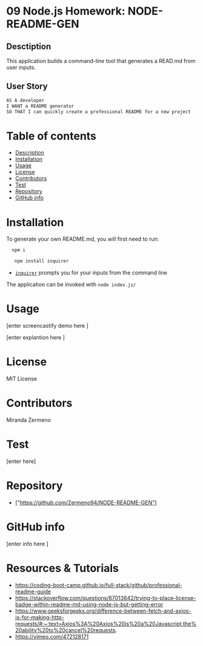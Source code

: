 # 09 Node.js Homework: NODE-README-GEN

## Desctiption

This application builds a command-line tool that generates a READ.md from user inputs.


## User Story

```md
AS A developer
I WANT a README generator
SO THAT I can quickly create a professional README for a new project
```

Table of contents
=================

   * [Description](#Description)
   * [Installation](#Installation)
   * [Usage](#Usage)
   * [License](#License)
   * [Contributors](#Contributors)
   * [Test](#Test)
   * [Repository](#Repository)
   * [GitHub info](#GitHub)


Installation 
==============
To generate your own README.md, you will first need to run: 

```bash
  npm i
``` 
```bash
   npm install inquirer
```
* [`inquirer`](https://www.npmjs.com/package/inquirer) prompts you for your inputs from the command line

The application can be invoked with `node index.js/` 

Usage
==============

[enter screencastify demo here ]

[enter explantion here ]

License 
==============

MIT License 

Contributors 
==============

Miranda Zermeno

Test
==============

[enter here]

Repository
==============

* ["https://github.com/Zermeno94/NODE-README-GEN"]


GitHub info
==============

[enter info here ]

Resources & Tutorials
======================

* https://coding-boot-camp.github.io/full-stack/github/professional-readme-guide
* https://stackoverflow.com/questions/67013842/trying-to-place-license-badge-within-readme-md-using-node-js-but-getting-error
* https://www.geeksforgeeks.org/difference-between-fetch-and-axios-js-for-making-http-requests/#:~:text=Axios%3A%20Axios%20is%20a%20Javascript,the%20ability%20to%20cancel%20requests.
* https://vimeo.com/472128171
